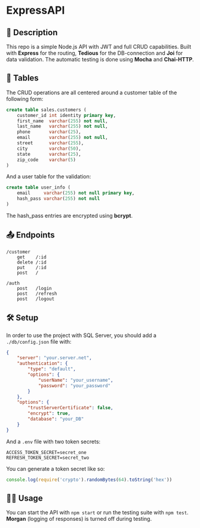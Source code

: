 # ExpressAPI
## 📝 Description
This repo is a simple Node.js API with JWT and full CRUD capabilities. Built with **Express** for the routing, **Tedious** for the DB-connection and **Joi** for data validation. The automatic testing is done using **Mocha** and **Chai-HTTP**.

## 💾 Tables
The CRUD operations are all centered around a customer table of the following form:
```sql
create table sales.customers (
    customer_id int identity primary key,
    first_name  varchar(255) not null,
    last_name   varchar(255) not null,
    phone       varchar(25),
    email       varchar(255) not null,
    street      varchar(255),
    city        varchar(50),
    state       varchar(25),
    zip_code    varchar(5)
)
```
And a user table for the validation:
```sql
create table user_info (
    email     varchar(255) not null primary key,
    hash_pass varchar(255) not null
)
```

The hash_pass entries are encrypted using **bcrypt**.

## 📤 Endpoints
```
/customer
    get    /:id
    delete /:id
    put    /:id
    post   /

/auth
    post   /login
    post   /refresh
    post   /logout
```

## 🛠 Setup
In order to use the project with SQL Server, you should add a `./db/config.json` file with:
```json
{  
    "server": "your.server.net", 
    "authentication": {
        "type": "default",
        "options": {
            "userName": "your_username", 
            "password": "your_password" 
        }
    },
    "options": {
        "trustServerCertificate": false,
        "encrypt": true,
        "database": "your_DB"
    }
} 
```
And a `.env` file with two token secrets:
```
ACCESS_TOKEN_SECRET=secret_one
REFRESH_TOKEN_SECRET=secret_two
```
You can generate a token secret like so:
```js
console.log(require('crypto').randomBytes(64).toString('hex'))
```
## 🏄‍♂️ Usage
You can start the API with `npm start` or run the testing suite with `npm test`. **Morgan** (logging of responses) is turned off during testing. 
